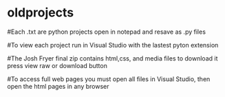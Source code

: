 # oldprojects

#Each .txt are python projects open in notepad and resave as .py files

#To view each project run in Visual Studio with the lastest pyton extension

#The Josh Fryer final zip contains html,css, and media files to download it press view raw or download button 

#To access full web pages you must open all files in Visual Studio, then open the html pages in any browser




